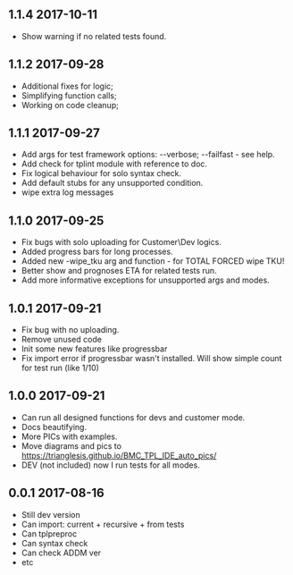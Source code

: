 ## 1.1.4 2017-10-11
- Show warning if no related tests found.

## 1.1.2 2017-09-28
- Additional fixes for logic;
- Simplifying function calls;
- Working on code cleanup;


## 1.1.1 2017-09-27
- Add args for test framework options: --verbose; --failfast - see help.
- Add check for tplint module with reference to doc.
- Fix logical behaviour for solo syntax check.
- Add default stubs for any unsupported condition.
- wipe extra log messages

## 1.1.0 2017-09-25
- Fix bugs with solo uploading for Customer\Dev logics.
- Added progress bars for long processes.
- Added new -wipe_tku arg and function - for TOTAL FORCED wipe TKU!
- Better show and prognoses ETA for related tests run.
- Add more informative exceptions for unsupported args and modes.


## 1.0.1 2017-09-21
- Fix bug with no uploading.
- Remove unused code
- Init some new features like progressbar
- Fix import error if progressbar wasn't installed. Will show simple count for test run (like 1/10)

## 1.0.0 2017-09-21
- Can run all designed functions for devs and customer mode.
- Docs beautifying.
- More PICs with examples.
- Move diagrams and pics to https://trianglesis.github.io/BMC_TPL_IDE_auto_pics/
- DEV (not included) now I run tests for all modes.

## 0.0.1 2017-08-16
- Still dev version
- Can import: current + recursive + from tests
- Can tplpreproc
- Can syntax check
- Can check ADDM ver
- etc
